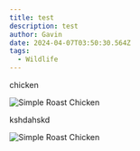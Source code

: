 ```yaml
---
title: test
description: test
author: Gavin
date: 2024-04-07T03:50:30.564Z
tags:
  - Wildlife
---
```

c﻿hicken

![Simple Roast Chicken](https://assets.epicurious.com/photos/62f16ed5fe4be95d5a460eed/1:1/w_2560%2Cc_limit/RoastChicken_RECIPE_080420_37993.jpg)

k﻿shdahskd

![Simple Roast Chicken](https://assets.epicurious.com/photos/62f16ed5fe4be95d5a460eed/1:1/w_2560%2Cc_limit/RoastChicken_RECIPE_080420_37993.jpg)